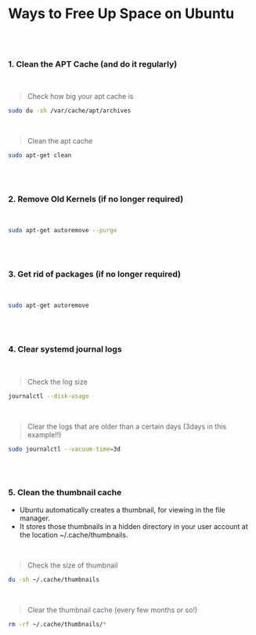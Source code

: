 # Ways to Free Up Space on Ubuntu

<br>

<br>

### 1. Clean the APT Cache (and do it regularly)

<br>

>  Check how big your apt cache is

```bash
sudo du -sh /var/cache/apt/archives
```

<br>

> Clean the apt cache 

```bash
sudo apt-get clean
```

<br><br>

### 2. Remove Old Kernels (if no longer required)

<br>

```bash
sudo apt-get autoremove --purge
```

<br><br>

### 3. Get rid of packages (if no longer required)

<br>

```bash
sudo apt-get autoremove
```

<br><br>

### 4. Clear systemd journal logs

<br>

> Check the log size

```bash
journalctl --disk-usage
```

<br>

> Clear the logs that are older than a certain days (3days in this example!!)

```bash
sudo journalctl --vacuum-time=3d
```

<br>

<br>

### 5.  Clean the thumbnail cache 

- Ubuntu automatically creates a thumbnail, for viewing in the file manager.
- It stores those thumbnails in a hidden directory in your user account at the location ~/.cache/thumbnails.

<br>

> Check the size of thumbnail

```bash
du -sh ~/.cache/thumbnails
```

<br>

> Clear the thumbnail cache (every few months or so!)

```bash
rm -rf ~/.cache/thumbnails/*
```

